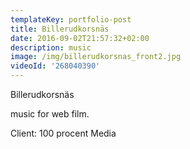 ```yaml
---
templateKey: portfolio-post
title: Billerudkorsnäs
date: 2016-09-02T21:57:32+02:00
description: music
image: /img/billerudkorsnas_front2.jpg
videoId: '268040390'
---
```

Billerudkorsnäs

music for web film. 

Client: 100 procent Media
